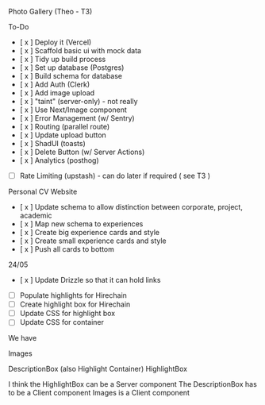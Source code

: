 Photo Gallery (Theo - T3)

To-Do

- [ x ] Deploy it (Vercel)
- [ x ] Scaffold basic ui with mock data
- [ x ] Tidy up build process
- [ x ] Set up database (Postgres)
- [ x ] Build schema for database
- [ x ] Add Auth (Clerk)
- [ x ] Add image upload
- [ x ] "taint" (server-only) - not really
- [ x ] Use Next/Image component
- [ x ] Error Management (w/ Sentry)
- [ x ] Routing (parallel route)
- [ x ] Update upload button
- [ x ] ShadUI (toasts)
- [ x ] Delete Button (w/ Server Actions)
- [ x ] Analytics (posthog)
- [ ] Rate Limiting (upstash) - can do later if required ( see T3 )

Personal CV Website

- [ x ] Update schema to allow distinction between corporate, project, academic
- [ x ] Map new schema to experiences
- [ x ] Create big experience cards and style
- [ x ] Create small experience cards and style
- [ x ] Push all cards to bottom


24/05
- [ x ] Update Drizzle so that it can hold links
- [ ] Populate highlights for Hirechain
- [ ] Create highlight box for Hirechain
- [ ] Update CSS for highlight box
- [ ] Update CSS for container

We have

Images

DescriptionBox (also Highlight Container)
HighlightBox

I think the HighlightBox can be a Server component
The DescriptionBox has to be a Client component
Images is a Client component

